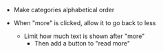 - Make categories alphabetical order

- When "more" is clicked, allow it to go back to less
  - Limit how much text is shown after "more"
    - Then add a button to "read more"





















